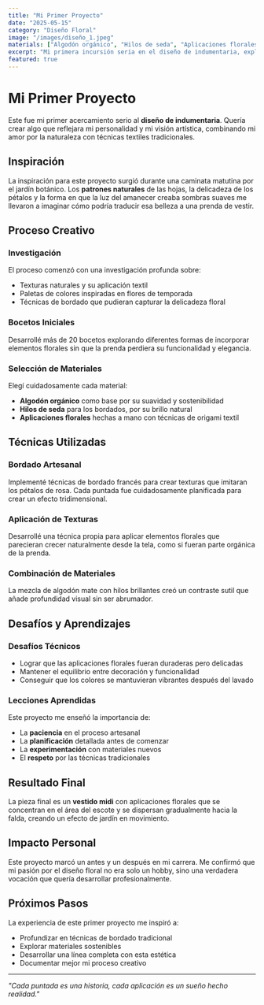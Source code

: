 ```yaml
---
title: "Mi Primer Proyecto"
date: "2025-05-15"
category: "Diseño Floral"
image: "/images/diseño_1.jpeg"
materials: ["Algodón orgánico", "Hilos de seda", "Aplicaciones florales"]
excerpt: "Mi primera incursión seria en el diseño de indumentaria, explorando la fusión entre elementos naturales y técnicas artesanales."
featured: true
---
```


# Mi Primer Proyecto

Este fue mi primer acercamiento serio al **diseño de indumentaria**. Quería crear algo que reflejara mi personalidad y mi visión artística, combinando mi amor por la naturaleza con técnicas textiles tradicionales.

## Inspiración

La inspiración para este proyecto surgió durante una caminata matutina por el jardín botánico. Los **patrones naturales** de las hojas, la delicadeza de los pétalos y la forma en que la luz del amanecer creaba sombras suaves me llevaron a imaginar cómo podría traducir esa belleza a una prenda de vestir.

## Proceso Creativo

### Investigación
El proceso comenzó con una investigación profunda sobre:
- Texturas naturales y su aplicación textil
- Paletas de colores inspiradas en flores de temporada
- Técnicas de bordado que pudieran capturar la delicadeza floral

### Bocetos Iniciales
Desarrollé más de 20 bocetos explorando diferentes formas de incorporar elementos florales sin que la prenda perdiera su funcionalidad y elegancia.

### Selección de Materiales
Elegí cuidadosamente cada material:
- **Algodón orgánico** como base por su suavidad y sostenibilidad
- **Hilos de seda** para los bordados, por su brillo natural
- **Aplicaciones florales** hechas a mano con técnicas de origami textil

## Técnicas Utilizadas

### Bordado Artesanal
Implementé técnicas de bordado francés para crear texturas que imitaran los pétalos de rosa. Cada puntada fue cuidadosamente planificada para crear un efecto tridimensional.

### Aplicación de Texturas
Desarrollé una técnica propia para aplicar elementos florales que parecieran crecer naturalmente desde la tela, como si fueran parte orgánica de la prenda.

### Combinación de Materiales
La mezcla de algodón mate con hilos brillantes creó un contraste sutil que añade profundidad visual sin ser abrumador.

## Desafíos y Aprendizajes

### Desafíos Técnicos
- Lograr que las aplicaciones florales fueran duraderas pero delicadas
- Mantener el equilibrio entre decoración y funcionalidad
- Conseguir que los colores se mantuvieran vibrantes después del lavado

### Lecciones Aprendidas
Este proyecto me enseñó la importancia de:
- La **paciencia** en el proceso artesanal
- La **planificación** detallada antes de comenzar
- La **experimentación** con materiales nuevos
- El **respeto** por las técnicas tradicionales

## Resultado Final

La pieza final es un **vestido midi** con aplicaciones florales que se concentran en el área del escote y se dispersan gradualmente hacia la falda, creando un efecto de jardín en movimiento.

## Impacto Personal

Este proyecto marcó un antes y un después en mi carrera. Me confirmó que mi pasión por el diseño floral no era solo un hobby, sino una verdadera vocación que quería desarrollar profesionalmente.

## Próximos Pasos

La experiencia de este primer proyecto me inspiró a:
- Profundizar en técnicas de bordado tradicional
- Explorar materiales sostenibles
- Desarrollar una línea completa con esta estética
- Documentar mejor mi proceso creativo

---

*"Cada puntada es una historia, cada aplicación es un sueño hecho realidad."*
